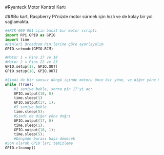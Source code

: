 <!--
---
name: Motor Kontrol Kartı
class: board
type: hepsi
formfactor: diğer
manufacturer: Ryanteck
description: Hızlı başlangıç dökümanları da barındıran, ucuz bir motor kontrol kartı.
url: https://ryanteck.uk/add-ons/6-ryanteck-rpi-motor-controller-board-0635648607160.html
buy: https://ryanteck.uk/add-ons/6-ryanteck-rpi-motor-controller-board-0635648607160.html
image: 'rtk-000-001.png'
pincount: 26
eeprom: no
pin:
  '11':
    name: Motor 1 A
    direction: output
    active: high
  '12':
    name: Motor 1 B
    direction: output
    active: high
  '15':
    name: Motor 2 A
    direction: output
    active: high
  '16':
    name: Motor 2 B
    direction: output
    active: high
-->
#Ryanteck Motor Kontrol Kartı

###Bu kart, Raspberry Pi'nizde motor sürmek için hızlı ve de kolay bir yol sağlamakta.


```python
##RTK-000-001 için basit bir motor scripti
import RPi.GPIO as GPIO
import time
#Pinleri Broadcom Pin'lerine göre ayarlayalım
GPIO.setmode(GPIO.BCM)

#Motor 1 = Pins 17 ve 18
#Motor 2 = Pins 22 ve 23
GPIO.setup(17, GPIO.OUT)
GPIO.setup(18, GPIO.OUT)

#Şimdi de bir sonsuz döngü içinde motoru önce bir yöne, ve diğer yöne 5er saniye döndürelim:
while (True):
	#1 saniye bekle, sonra pin 17'yi aç:
	GPIO.output(18, 0)
	time.sleep(1)
	GPIO.output(17, 1);
	#5 saniye bekle
	time.sleep(5);
	#Şimdi de diğer yöne doğrı
	GPIO.output(17, 0)
	time.sleep(1);
	GPIO.output(18, 1);
	time.sleep(5);
	#Döngüde burası başa dönecek
#Son olarak GPIO'ları temizleme
GPIO.cleanup()
```